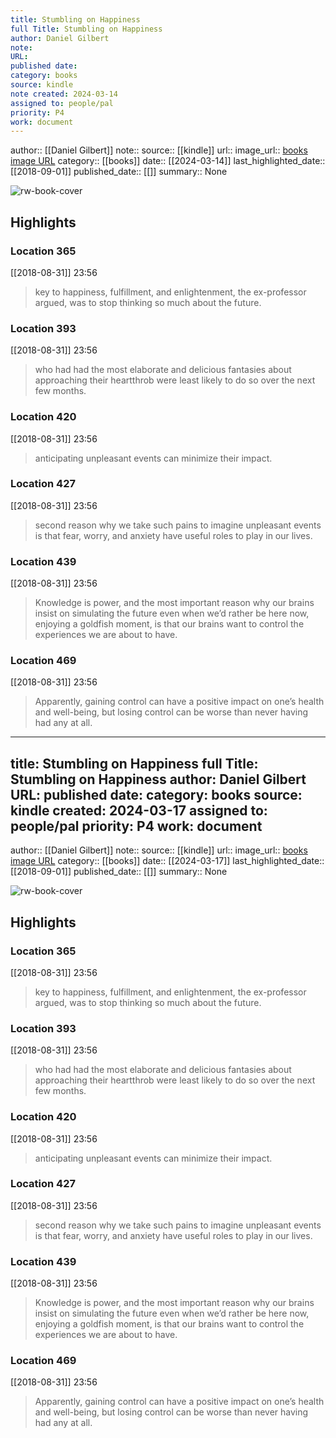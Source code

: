 ```yaml
---
title: Stumbling on Happiness
full Title: Stumbling on Happiness
author: Daniel Gilbert
note: 
URL: 
published date: 
category: books
source: kindle
note created: 2024-03-14
assigned to: people/pal
priority: P4
work: document
---
```

author:: [[Daniel Gilbert]]
note:: 
source:: [[kindle]]
url:: 
image_url:: [books image URL](https://images-na.ssl-images-amazon.com/images/I/51OOOMK5tcL._SL200_.jpg)
category:: [[books]]
date:: [[2024-03-14]]
last_highlighted_date:: [[2018-09-01]]
published_date:: [[]]
summary:: None

![rw-book-cover](https://images-na.ssl-images-amazon.com/images/I/51OOOMK5tcL._SL200_.jpg)

## Highlights
### Location 365
[[2018-08-31]] 23:56
> key to happiness, fulfillment, and enlightenment, the ex-professor argued, was to stop thinking so much about the future.


### Location 393
[[2018-08-31]] 23:56
> who had had the most elaborate and delicious fantasies about approaching their heartthrob were least likely to do so over the next few months.


### Location 420
[[2018-08-31]] 23:56
> anticipating unpleasant events can minimize their impact.


### Location 427
[[2018-08-31]] 23:56
> second reason why we take such pains to imagine unpleasant events is that fear, worry, and anxiety have useful roles to play in our lives.


### Location 439
[[2018-08-31]] 23:56
> Knowledge is power, and the most important reason why our brains insist on simulating the future even when we’d rather be here now, enjoying a goldfish moment, is that our brains want to control the experiences we are about to have.


### Location 469
[[2018-08-31]] 23:56
> Apparently, gaining control can have a positive impact on one’s health and well-being, but losing control can be worse than never having had any at all.


---
title: Stumbling on Happiness
full Title: Stumbling on Happiness
author: Daniel Gilbert
URL: 
published date: 
category: books
source: kindle
created: 2024-03-17
assigned to: people/pal
priority: P4
work: document
---
author:: [[Daniel Gilbert]]
note:: 
source:: [[kindle]]
url:: 
image_url:: [books image URL](https://images-na.ssl-images-amazon.com/images/I/51OOOMK5tcL._SL200_.jpg)
category:: [[books]]
date:: [[2024-03-17]]
last_highlighted_date:: [[2018-09-01]]
published_date:: [[]]
summary:: None

![rw-book-cover](https://images-na.ssl-images-amazon.com/images/I/51OOOMK5tcL._SL200_.jpg)

## Highlights
### Location 365
[[2018-08-31]] 23:56
> key to happiness, fulfillment, and enlightenment, the ex-professor argued, was to stop thinking so much about the future.


### Location 393
[[2018-08-31]] 23:56
> who had had the most elaborate and delicious fantasies about approaching their heartthrob were least likely to do so over the next few months.


### Location 420
[[2018-08-31]] 23:56
> anticipating unpleasant events can minimize their impact.


### Location 427
[[2018-08-31]] 23:56
> second reason why we take such pains to imagine unpleasant events is that fear, worry, and anxiety have useful roles to play in our lives.


### Location 439
[[2018-08-31]] 23:56
> Knowledge is power, and the most important reason why our brains insist on simulating the future even when we’d rather be here now, enjoying a goldfish moment, is that our brains want to control the experiences we are about to have.


### Location 469
[[2018-08-31]] 23:56
> Apparently, gaining control can have a positive impact on one’s health and well-being, but losing control can be worse than never having had any at all.


